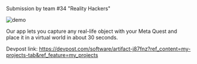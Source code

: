 Submission by team #34 "Reality Hackers"

![demo](https://i.imgur.com/jxu4r1c.png)

Our app lets you capture any real-life object with your Meta Quest and place it in a virtual world in about 30 seconds.

Devpost link:
https://devpost.com/software/artifact-j87fnz?ref_content=my-projects-tab&ref_feature=my_projects
